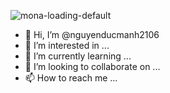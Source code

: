 ![mona-loading-default](https://user-images.githubusercontent.com/55195703/173552480-f5bdcb5d-efd8-4c82-beb2-6a74ea2c7557.gif)
- 👋 Hi, I’m @nguyenducmanh2106
- 👀 I’m interested in ...
- 🌱 I’m currently learning ...
- 💞️ I’m looking to collaborate on ...
- 📫 How to reach me ...

<!---
nguyenducmanh2106/nguyenducmanh2106 is a ✨ special ✨ repository because its `README.md` (this file) appears on your GitHub profile.
You can click the Preview link to take a look at your changes.
--->

